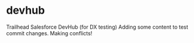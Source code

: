 # devhub
Trailhead Salesforce DevHub (for DX testing)
Adding some content to test commit changes.
Making conflicts!